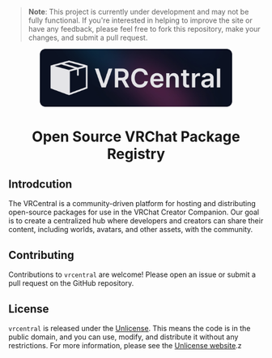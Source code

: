 > **Note**: This project is currently under development and may not be fully functional. If you're interested in helping to improve the site or have any feedback, please feel free to fork this repository, make your changes, and submit a pull request.

<p align="center">
  <a>
    <img width="380" src="./docs/logo.png" alt="logo">
  </a>
</p>
<h1 align="center">
  Open Source VRChat Package Registry
</h1>

## Introdcution
The VRCentral is a community-driven platform for hosting and distributing open-source packages for use in the VRChat Creator Companion. Our goal is to create a centralized hub where developers and creators can share their content, including worlds, avatars, and other assets, with the community.

## Contributing
Contributions to `vrcentral` are welcome! Please open an issue or submit a pull request on the GitHub repository.

## License
`vrcentral` is released under the [Unlicense](LICENSE.md). This means the code is in the public domain, and you can use, modify, and distribute it without any restrictions. For more information, please see the [Unlicense website](https://unlicense.org/).z